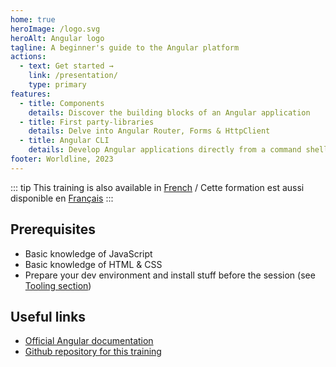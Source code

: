 ```yaml
---
home: true
heroImage: /logo.svg
heroAlt: Angular logo
tagline: A beginner's guide to the Angular platform
actions: 
  - text: Get started →
    link: /presentation/
    type: primary
features:
  - title: Components
    details: Discover the building blocks of an Angular application
  - title: First party-libraries
    details: Delve into Angular Router, Forms & HttpClient
  - title: Angular CLI
    details: Develop Angular applications directly from a command shell
footer: Worldline, 2023
---
```


::: tip
This training is also available in [French](/fr/) / Cette formation est aussi disponible en [Français](/fr/)
:::

## Prerequisites

- Basic knowledge of JavaScript
- Basic knowledge of HTML & CSS
- Prepare your dev environment and install stuff before the session (see [Tooling section](tooling))

## Useful links

- [Official Angular documentation](https://angular.io/docs)
- [Github repository for this training](https://github.com/worldline/angular-training)
